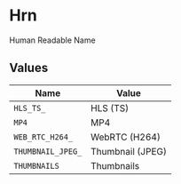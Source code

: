 # Hrn

Human Readable Name


## Values

| Name              | Value             |
| ----------------- | ----------------- |
| `HLS_TS_`         | HLS (TS)          |
| `MP4`             | MP4               |
| `WEB_RTC_H264_`   | WebRTC (H264)     |
| `THUMBNAIL_JPEG_` | Thumbnail (JPEG)  |
| `THUMBNAILS`      | Thumbnails        |